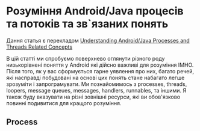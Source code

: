 Розуміння Android/Java процесів та потоків та зв`язаних понять
==========================================

Дання статья є перекладом [Understanding Android/Java Processes and Threads Related Concepts](http://codetheory.in/android-handlers-runnables-loopers-messagequeue-handlerthread/)


В цій статті ми спробуємо поверхнево оглянути різного роду низькорівнені поняття у Android які дійсно важливі для розуміння IMHO. Після того, як у вас сформується гарне уявлення про них, багато речей, які насправді побудовані на основі цих понять стане набагато легше зрозуміти і запрограмувати. Ми познайомимось з processes, threads, loopers, message queues, messages, handlers, runnables, та іншими. Я також буду вказувати на різні зовнішні ресурси, які ви обов'язково повинні подивитися для кращого розуміння.

Process
-------
